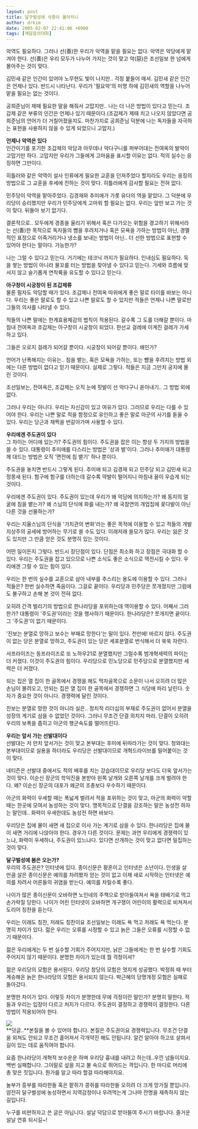 ```yaml
---
layout: post
title: 달구벌성에 삭풍이 몰아치니
author: drkim
date: 2005-02-07 22:41:06 +0900
tags: [깨달음의대화]
---
```

 악역도 필요하다. 그러나 선(善)한 우리가 악역을 맡을 필요는 없다. 악역은 악당에게 맡겨야 한다. 선(善)은 우리 모두가 나누어 가지는 것이 맞고 악(惡)은 조선일보 한 넘에게 몰아주는 것이 맞다.    
  
김민새 같은 인간이 있어야 노무현도 빛이 나지만.. 걱정 붙들어 매셔. 김민새 같은 인간은 언제나 있다. 반드시 나타난다. 우리가 '필요악'의 미명 하에 김민새의 역할을 나누어 맡을 필요는 없는 것이다. 
  
  
공희준님이 제때 필요한 말을 해줘서 고맙지만.. 나는 더 나은 방법이 있다고 믿는다. 조갑제 같은 부류의 인간은 언제나 있기 때문이다.(조갑제가 제때 치고 나오지 않았다면 공희준님의 언어가 더 거칠어졌을지도. 마찬가지로 공희준님 덕분에 나는 독자들을 자극하는 표현을 사용하지 않을 수 있게 되었으니 고맙지.) 
  
  
**언제나 악역은 있다**  
인간이기를 포기한 조갑제의 악담과 아무데나 악다구니를 퍼부어대는 전여옥의 발악이 고맙기만 하다. 고맙지만 우리가 그들에게 고마움을 표시할 이유는 없다. 적의 실수는 응징하면 그만이다.    
  
히틀러와 같은 악역이 설사 인류에게 필요한 교훈을 던져주었다 할지라도 우리는 응징의 방법으로 그 교훈을 후세에 전하는 것이 맞다. 히틀러에게 감사할 필요는 전혀 없다.    
  
민주당이 악역을 맡아주었다. 김경재와 추미애가 가롯 유다의 역을 맡았다. 그 덕분에 우리당이 승리했지만 우리가 민주당에게 고마워 할 필요는 없다. 우리는 앞만 보고 가는 것이 맞다. 뒤돌아 보기 없기다. 
  
  
결론적으로.. 모두에게 경종을 울리기 위해서 혹은 다가오는 위험을 경고하기 위해서라는 선(善)한 목적으로 독자들의 뺨을 후려치거나 혹은 모욕을 가하는 방법이 아닌, 경멸적인 표정으로 이죽거리거나 냉소를 보내는 방법이 아닌.. 더 선한 방법으로 표현할 수 있어야 한다는 말이다. 가능한가?    
  
나는 그럴 수 있다고 믿는다. 거기에는 테크닉 까지가 필요하다. 인내심도 필요하다. 둑을 쌓는 방법이 아니라 물꼬를 터는 방법을 찾아낼 수 있다고 믿는다. 기세와 흐름에 맞서지 않고 슬기롭게 연착륙을 유도할 수 있다고 믿는다.    
  
**아구창이 시궁창이 된 조갑제류**  
물론 필자도 악담할 때가 있다. 조갑제나 전여옥 따위에게 좋은 말로 타이를 바보는 아니다. 우리는 좋은 말로도 할 수 있고 나쁜 말로도 할 수 있지만 적들은 언제나 나쁜 말로만 그들의 의사를 나타낼 수 있다.    
  
적들의 나쁜 말에는 한계효용체감의 법칙이 적용된다. 갈수록 그 도를 더해갈 뿐이다. 마침내 전여옥과 조갑제는 아구창이 시궁창이 되었다. 한선교 걸레에 이계진 걸레가 가세하고 있다.    
  
그들은 오로지 걸레가 되어갈 뿐이다. 시궁창이 되어갈 뿐이다. 왜인가?    
  
언어가 난폭해지는 이유는.. 침을 뱉는, 혹은 모욕을 가하는, 또는 뺨을 후려치는 방법 외에는 다른 방법이 없다고 믿기 때문이다. 실제로 그렇다. 적들은 지금 그만치 궁지에 몰린 것이다.    
  
조선일보는, 전여옥은, 조갑제는 오직 눈에 핏발이 선 악다구니 쏟아내기.. 그 방법 외에 없다.    
  
그러나 우리는 아니다. 우리는 자신감이 있고 여유가 있다. 그러므로 우리는 다를 수 있어야 한다. 우리는 나쁜 말로 적을 함정으로 유인하고 좋은 말로 아군의 사기를 돋울 수 있다. 우리는 당근과 채찍을 번갈아가며 사용할 수 있다.    
  
**우리에겐 주도권이 있다**  
그 차이는 어디에 있는가? 주도권의 힘이다. 주도권을 잡은 이는 항상 두 가지의 방법을 쓸 수 있다. 대통령이 추미애를 다스리는 방법은 '상과 벌'이다. 그러나 추미애가 대통령께 대드는 방법은 오직 '면전에 침 뱉기' 하나 뿐이다.    
  
주도권을 놓치면 반드시 그렇게 된다. 추미애 되고 김경재 되고 민주당 되고 김민새 되고 정몽새 된다. 험구에 험구를 더하는데 갈수록 약발이 떨어지니 마침내 꼴이 우습게 되는 것이다.    
  
우리에겐 주도권이 있다. 주도권이 있는데 우리가 왜 악담에 의지하는가? 왜 동지의 얼굴에 침을 뱉는가? 왜 스님의 단식에 화를 내는가? 왜 국참연의 개업집에 꽃다발이 아닌 다른 것을 선물하는가?    
  
우리는 지율스님의 단식을 '가치관의 변화'라는 좋은 목적에 이용할 수 있고 적들의 개발지상주의 공세에 방어하는 무기로 쓸 수도 있다. 이래저래 쓸모가 많다. 우리는 잃은 것도 있지만 그 만큼 얻은 것도 분명히 있는 것이다.    
  
어떤 일이든지 그렇다. 반드시 장단점이 있다. 단점은 최소화 하고 장점은 극대화 할 수 있다. 우리는 주도권을 잡고 있으므로 나쁜 소식도 좋은 소식으로 역전시킬 수 있다. 우리에겐 그럴 수 있는 힘이 있다.    
  
우리는 한 번의 실수를 교훈으로 삼아 내부를 추스리는 용도에 이용할 수 있다. 그러나 적들은? 한번 실수하면 죽음이다. 그걸로 끝이다. 우리당과 민주당은 쪼개졌지만 그럼에도 불구하고 손해 본 것이 전혀 없다. 
  
  
오히려 간격 벌리기의 방법으로 한나라당을 포위하는데 역이용할 수 있다. 어째서 그러한가? 대통령이 '주도권'이라는 것을 행사하기 때문이다. 한나라당은? 쪼개지면 끝이다. 그 '주도권'이 없기 때문이다.    
  
'진보는 분열로 망하고 보수는 부패로 망한다'는 말이 있다. 천만에! 바르지 않다. 주도권이 없는 당은 분열로 망하고, 주도권이 있는 당은 세포분열로 번식해서 더 쑥쑥 자란다.    
  
서프라이즈는 동프라이즈로 또 노하우21로 분열했지만 그럴수록 범개혁세력의 파이는 더 커졌다. 이것이 주도권의 힘이다. 우리당으로 민노당으로 민주당으로 분열했지만 세력은 더 커졌다.    
  
되는 집은 열 집이 한 골목에서 경쟁을 해도 먹자골목으로 소문이 나서 오히려 더 많은 손님이 몰려오고, 안되는 집은 열 집이 한 골목에서 경쟁하면 그 식당에 파리 날린다. 숫자가 중요한 것이 아니다. 경쟁력에 달린 것이다.    
  
진보는 분열로 망한 것이 아니라 실은.. 정치적 리더십의 부재로 주도권이 없어서 분열을 성장의 계기로 삼을 수 없었던 것이다. 그러니 무조건 단결 외치지 마라. 단결이 오히려 우리의 보폭을 좁히고 아군의 행군속도를 떨어뜨린다.    
  
**우리는 앞서 가는 선발대이다**  
선발대는 저 만치 앞서가는 것이 맞고 본부대는 후미에 뒤따라가는 것이 맞다. 청와대는 본부대이므로 실용을 하더라도 우리당은 선발대이므로 개혁드라이브를 밀어붙이는 것이 맞다.    
  
네티즌은 선발대 중에서도 적의 배후를 치는 강습대이므로 우리당 보다도 더욱 앞서가는 것이 맞다. 이순신 장군의 학익진을 본받아 왼쪽 날개와 오른쪽 날개를 크게 벌려야 한다. 왜? 이순신 장군의 대포가 왜군의 조총보다 우수하기 때문이다.    
  
아군의 화력이 우세할 때는 폭넓게 벌려서 적을 포위하는 것이 맞고, 아군의 화력이 약할 때는 한곳에 모여서 농성하는 것이 맞다. 맹목적으로 단결을 강조하는 말은 농성전 하자는 말인데.. 화력이 우세한데도 농성전 하면 바보다.    
  
우리당은 집에 물이 새면 새 집으로 이사 가는 계기로 삼을 수 있다. 한나라당은 집에 물이 새면 거리에 나앉아야 한다. 경우가 다른 것이다. 문제는 과연 우리에게 경쟁력이 있느냐, 화력이 우세하냐, 주도권이 있느냐다. 있다면 산개하는 것이 맞고 없다면 밀집하는 것이 맞다. 
  
  
**달구벌성에 봄은 오는가?**  
우리의 주도권은? 인터넷에 있다. 종이신문은 황혼이고 인터넷은 소년이다. 인생을 살 만큼 살은 종이신문은 예의를 차려봤자 얻는 것이 없고 이제 새로 시작하는 인터넷은 예의를 차려서 어른들의 귀염을 받는다. 예의를 차릴수록 좋다.    
  
나이가 많은 종이신문이 오바하면 노인네의 주책으로 받아들여져서 욕을 태배기로 먹고 손가락질 당한다. 나이가 어린 인터넷이 오바하면 개구쟁이 어린이의 활력으로 비쳐져서 도리어 칭찬을 듣는다.    
  
우리는 이래도 칭찬, 저래도 칭찬이요 조선일보는 이래도 욕 먹고 저래도 욕 먹는다. 분명히 차이가 있다. 젊은 우리는 오류를 시정할 수 있고 늙은 그들은 오류를 시정할 수 없기 때문이다.    
  
젊은 우리에게는 두 번 실수할 기회가 주어지지만, 낡은 그들에게는 한 번 실수할 기회도 주어지지 않기 때문이다. 분명한 차이가 있는데 뭘 걱정이셔?    
  
젊은 우리당의 모험은 용서된다. 우리당 창당의 모험은 멋지게 성공했다. 박정희 때 부터 계승해온 늙은 한나라당의 모험은 용서되지 않는다. 박근혜의 당명개정 모험은 실패로 돌아갔다.    
  
분명한 차이가 있다. 이렇듯 차이가 분명한데 무에 걱정이란 말인가? 분명히 말한다. 적들과 우리는 입장이 다르고 처지가 다르다. 주도권이 결정하고 경쟁력이 결정한다. 다른 방법이 적용되어야 한다.    

  
   
  
![](http://drkimz.com/technote/board/private/upimg/1094455798.jpg)   
**덧글..**본질을 볼 수 있어야 합니다. 본질은 주도권이요 경쟁력입니다. 무조건 단결을 외쳐도 안되고 무조건 흩어져서 각개약진 해도 안됩니다. 알건 알아야 하고또 살펴서길이 있는 데로 움직여야 합니다.    
  
요즘 한나라당이 개혁적 보수운운 하며 우리당 흉내를 내려고 하는데..우낀 넘들이지요.백번 실패합니다. 그야말로 섶을 지고 불 속으로 뛰어드는 격입니다. 한 마디로 머리에 총 맞은 짓입니다. 뭔가를 알고 따라 할걸 따라해야지요.    
  
놀부가 흥부를 따라한들 혹은 팥쥐가 콩쥐를 따라한들 오히려 더 크게 망가질 뿐입니다. 얌전히 달구벌성에 농성하면서 지역감정이나 우려먹는게 그나마 잔명을 재촉하지 않는 길입니다.    
  
누구를 비판하자고 쓴 글은 아닙니다. 설날 덕담으로 받아들여 주시기 바랍니다. 즐거운 설날 연휴 되시길~!